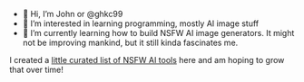 - 👋 Hi, I’m John or @ghkc99
- 👀 I’m interested in learning programming, mostly AI image stuff
- 🌱 I’m currently learning how to build NSFW AI image generators. It might not be improving mankind, but it still kinda fascinates me.

I created a [little curated list of NSFW AI tools](https://github.com/ghkc99/curated-nsfw-ai-tools) here and am hoping to grow that over time!

<!---
ghkc99/ghkc99 is a ✨ special ✨ repository because its `README.md` (this file) appears on your GitHub profile.
You can click the Preview link to take a look at your changes.
--->

